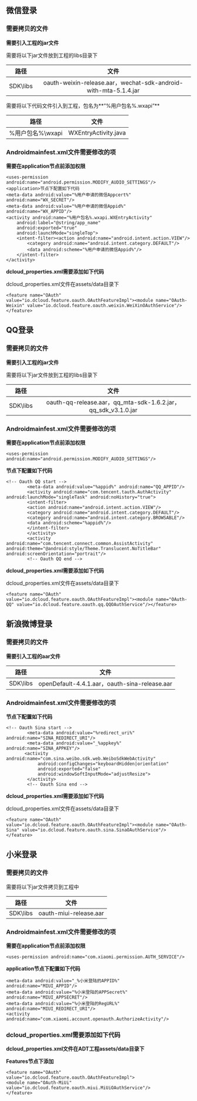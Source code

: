 <!--
## 一键登录

### 需要拷贝的文件

**需要引入工程的aar文件**

|路径|文件|
| :-------: | :-------: |
| SDK\libs | elogin-1.2.0.1.aar |
| SDK\libs | gtc-2.1.4.aar |
| SDK\libs | gysdk-2.0.0.8.aar |


### Androidmainfest.xml文件需要修改的项

**需要在application节点前添加权限**

~~~
<meta-data android:value="%用户申请的gy_appid%" android:name="GY_APP_ID"/> 
<meta-data android:value="HBuilder" android:name="GT_INSTALL_CHANNEL"/>  
~~~

**dcloud_properties.xml需要添加如下代码**

dcloud_properties.xml文件在assets/data目录下

~~~
<feature name="OAuth" value="io.dcloud.feature.oauth.OAuthFeatureImpl"><module name="OAuth-IGETui" value="io.dcloud.feature.igetui.GeTuiOAuthService"/></feature>
~~~

-->

## 微信登录

### 需要拷贝的文件

**需要引入工程的jar文件**

需要将以下jar文件放到工程的libs目录下

| 路径 | 文件 | 
| :-------: | :-------: |
| SDK\libs | oauth-weixin-release.aar，wechat-sdk-android-with-mta-5.1.4.jar |

需要将以下代码文件引入到工程，包名为**”%用户包名%.wxapi”**

| 路径 | 文件 | 
| :-------: | :-------: |
| %用户包名%\wxapi | WXEntryActivity.java |


### Androidmainfest.xml文件需要修改的项

**需要在application节点前添加权限**

~~~
<uses-permission android:name="android.permission.MODIFY_AUDIO_SETTINGS"/>
<application>节点下配置如下代码
<meta-data android:value="%用户申请的微信Appcert%" android:name="WX_SECRET"/> 
<meta-data android:value="%用户申请的微信Appid%" android:name="WX_APPID"/>  
<activity android:name="%用户包名%.wxapi.WXEntryActivity" 
	android:label="@string/app_name"  
	android:exported="true" 
	android:launchMode="singleTop"> 
	<intent-filter><action android:name="android.intent.action.VIEW"/>
		<category android:name="android.intent.category.DEFAULT"/> 
		<data android:scheme="%用户申请的微信Appid%"/>
	</intent-filter>
</activity>
~~~

**dcloud_properties.xml需要添加如下代码**

dcloud_properties.xml文件在assets/data目录下

~~~
<feature name="OAuth" value="io.dcloud.feature.oauth.OAuthFeatureImpl"><module name="OAuth-Weixin" value="io.dcloud.feature.oauth.weixin.WeiXinOAuthService"/></feature>
~~~


## QQ登录

### 需要拷贝的文件

**需要引入工程的jar文件**

需要将以下jar文件放到工程的libs目录下

| 路径 | 文件 | 
| :-------: | :-------: |
| SDK\libs | oauth-qq-release.aar，qq_mta-sdk-1.6.2.jar，qq_sdk_v3.1.0.jar|

### Androidmainfest.xml文件需要修改的项

**需要在application节点前添加权限**

~~~
<uses-permission android:name="android.permission.MODIFY_AUDIO_SETTINGS"/>
~~~

**<application>节点下配置如下代码**

~~~
<!-- Oauth QQ start -->
        <meta-data android:value="%appid%" android:name="QQ_APPID"/> 
        <activity android:name="com.tencent.tauth.AuthActivity" android:launchMode="singleTask" android:noHistory="true"> 
        <intent-filter>
        <action android:name="android.intent.action.VIEW"/> 
        <category android:name="android.intent.category.DEFAULT"/> 
        <category android:name="android.intent.category.BROWSABLE"/>
        <data android:scheme="%appid%"/> 
        </intent-filter> 
        </activity> 
        <activity android:name="com.tencent.connect.common.AssistActivity" android:theme="@android:style/Theme.Translucent.NoTitleBar" android:screenOrientation="portrait"/>
        <!-- Oauth QQ end -->
~~~

**dcloud_properties.xml需要添加如下代码**

dcloud_properties.xml文件在assets/data目录下

~~~
<feature name="OAuth" value="io.dcloud.feature.oauth.OAuthFeatureImpl"><module name="OAuth-QQ" value="io.dcloud.feature.oauth.qq.QQOAuthService"/></feature>
~~~


## 新浪微博登录

### 需要拷贝的文件

**需要引入工程的aar文件**

| 路径 | 文件 | 
| :-------: | :-------: |
| SDK\libs | openDefault-4.4.1.aar，oauth-sina-release.aar|

### Androidmainfest.xml文件需要修改的项

**<application>节点下配置如下代码**

~~~
<!-- Oauth Sina start -->
        <meta-data android:value="%redirect_uri%" android:name="SINA_REDIRECT_URI"/> 
        <meta-data android:value="_%appkey%" android:name="SINA_APPKEY"/> 
       <activity android:name="com.sina.weibo.sdk.web.WeiboSdkWebActivity"
            android:configChanges="keyboardHidden|orientation"
            android:exported="false"
            android:windowSoftInputMode="adjustResize">
        </activity>
        <!-- Oauth Sina end -->
~~~

**dcloud_properties.xml需要添加如下代码**

dcloud_properties.xml文件在assets/data目录下

~~~
<feature name="OAuth" value="io.dcloud.feature.oauth.OAuthFeatureImpl"><module name="OAuth-Sina" value="io.dcloud.feature.oauth.sina.SinaOAuthService"/></feature>
~~~


## 小米登录

### 需要拷贝的文件

需要将以下jar文件拷贝到工程中

|路径|文件|
| :-------: | :-------: |
| SDK\libs | oauth-miui-release.aar |

### Androidmainfest.xml文件需要修改的项

**需要在application节点前添加权限**

~~~
<uses-permission android:name="com.xiaomi.permission.AUTH_SERVICE"/>
~~~

**application节点下配置如下代码**

~~~
<meta-data android:value="_%小米登陆的APPID%" android:name="MIUI_APPID"/>
<meta-data android:value="%小米登陆的APPSecret%" android:name="MIUI_APPSECRET"/>
<meta-data android:value="%小米登陆的RegURL%" android:name="MIUI_REDIRECT_URI"/>
<activity android:name="com.xiaomi.account.openauth.AuthorizeActivity"/>
~~~

### dcloud_properties.xml需要添加如下代码

**dcloud_properties.xml文件在ADT工程assets/data目录下**

**Features节点下添加**

~~~
<feature name="OAuth" value="io.dcloud.feature.oauth.OAuthFeatureImpl">
<module name="OAuth-MiUi" value="io.dcloud.feature.oauth.miui.MiUiOAuthService"/>
</feature>
~~~
